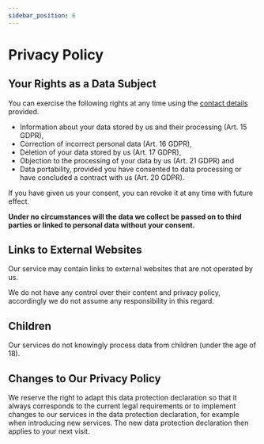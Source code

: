 ```yaml
---
sidebar_position: 6
---
```


# Privacy Policy

## Your Rights as a Data Subject

You can exercise the following rights at any time using the [contact details](https://omega-femdom-bot.github.io/documentation/docs/Terms#contact-us) provided.
- Information about your data stored by us and their processing (Art. 15 GDPR),
- Correction of incorrect personal data (Art. 16 GDPR),
- Deletion of your data stored by us (Art. 17 GDPR),
- Objection to the processing of your data by us (Art. 21 GDPR) and
- Data portability, provided you have consented to data processing or have concluded a contract with us (Art. 20 GDPR).
  
If you have given us your consent, you can revoke it at any time with future effect.

**Under no circumstances will the data we collect be passed on to third parties or linked to personal data without your consent.**

## Links to External Websites
Our service may contain links to external websites that are not operated by us.

We do not have any control over their content and privacy policy, accordingly we do not assume any responsibility in this regard.

## Children
Our services do not knowingly process data from children (under the age of 18).

## Changes to Our Privacy Policy
We reserve the right to adapt this data protection declaration so that it always corresponds to the current legal requirements or to implement changes to our services in the data protection declaration, for example when introducing new services. The new data protection declaration then applies to your next visit.

